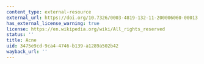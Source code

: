 ```yaml
---
content_type: external-resource
external_url: https://doi.org/10.7326/0003-4819-132-11-200006060-00013
has_external_license_warning: true
license: https://en.wikipedia.org/wiki/All_rights_reserved
status: ''
title: Acne
uid: 3475e9cd-9ca4-4746-b139-a1289a502b42
wayback_url: ''
---
```

